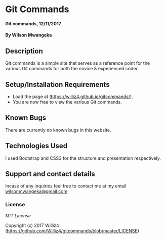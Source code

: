 # Git Commands 

#### Git commands, 12/11/2017

#### By **Wilson Mwangeka**

## Description

Git commands is a simple site that serves as a reference point for the various Git commands for both the novice & experienced coder.

## Setup/Installation Requirements

* Load the page at (https://williz4.github.io/gitcommands/).
* You are now free to view the various Git commands. 

## Known Bugs
There are currently no known bugs in this website.

## Technologies Used

I used Bootstrap and CSS3 for the structure and presentation respectively.

## Support and contact details

Incase of any inquiries feel free to contact me at my email wilsonmwangeka@gmail.com

### License

*MIT License*

Copyright (c) 2017 Williz4 (https://github.com/Williz4/gitcommands/blob/master/LICENSE)